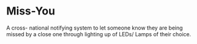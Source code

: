 # Miss-You
A cross- national notifying system to let someone know they are being missed by a close one through lighting up of LEDs/ Lamps of their choice.
